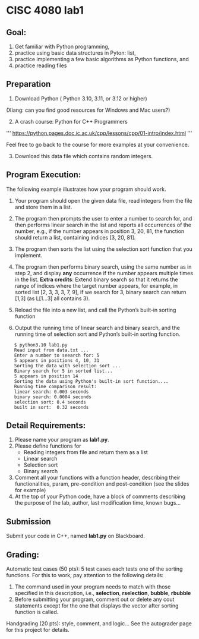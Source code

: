 
# CISC 4080 lab1

## Goal:

1. Get familiar with Python programming,
2. practice using basic data structures in Pyton: list,
3. practice implementing a few basic algorithms as Python functions, and
4. practice reading files 
   
## Preparation

1. Download Python (  Python 3.10, 3.11, or 3.12 or higher) 

(Xiang: can you find good resources for Windows and Mac users?)

2. A crash course: Python for C++ Programmers 

'''
https://python.pages.doc.ic.ac.uk/cpp/lessons/cpp/01-intro/index.html
'''

Feel free to go back to the course for more examples at your convenience. 

3. Download this data file which contains random integers.
   
## Program Execution:

The following example illustrates how your program should work.

1. Your program should open the given data file,  read integers from the file and store them in a list.

2. The program then prompts the user to enter a number to search for, and then performs linear search in the list and reports all occurrences of the number, e.g., if the number appears in position 3, 20, 81, the function should return a list, containing indices [3, 20, 81]. 

3.  The program then sorts the list using the selection sort function that you implement.

4.  The program then performs binary search, using the same number as in step 2, and display **any** occurrence if the number appears multiple times in the list.
    **Extra credits**: Extend binary search so that it returns the range of indices where the target number appears, for example, in sorted list [2, 3, 3, 3, 7, 9], if we search for 3, binary search can return [1,3] (as L[1…3] all contains 3). 

5.  Reload the file into a new list, and call the Python’s built-in sorting function 

6.  Output the running time of linear search and binary search, and the running time of selection sort and Python’s built-in sorting function. 


```
   $ python3.10 lab1.py
   Read input from data.txt ...
   Enter a number to seearch for: 5
   5 appears in positions 4, 10, 31 
   Sorting the data with selection sort ...
   Binary search for 5 in sorted list... 
   5 appears in position 14
   Sorting the data using Python's built-in sort function....
   Running time comparison result:
   linear search: 0.003 seconds
   binary search: 0.0004 seconds
   selection sort: 0.4 seconds
   built in sort:  0.32 seconds
```

## Detail Requirements:
1. Please name your program as **lab1.py**.
2. Please define functions for 
   * Reading integers from file and return them as a list
   * Linear search
   * Selection sort
   * Binary search
3. Comment all your functions with a function header, describing their functionalities, param, pre-condition and post-condition (see the slides for example)
4. At the top of your Python code, have a block of comments describing the purpose of the lab, author, last modification time, known bugs…   


## Submission

Submit your code in C++, named **lab1.py** on Blackboard. 


## Grading:

Automatic test cases (50 pts): 5 test cases each tests one of the sorting functions. 
For this to work, pay attention to the following details:

1. The command used in your program needs to match with those specified in this description, i.e., **selection**, **rselection**, **bubble**, **rbubble**
2. Before submitting your program, comment out or delete any cout statements except for the one that displays the vector after sorting function is called.

Handgrading (20 pts): style, comment, and logic...
See the autograder page for this project for details.

